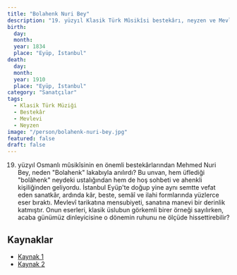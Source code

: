 ```yaml
---
title: "Bolahenk Nuri Bey"
description: "19. yüzyıl Klasik Türk Mûsikîsi bestekârı, neyzen ve Mevlevî. Hoş sohbeti ve mûsikîdeki ahengiyle tanınır."
birth:
  day:
  month:
  year: 1834
  place: "Eyüp, İstanbul"
death:
  day:
  month:
  year: 1910
  place: "Eyüp, İstanbul"
category: "Sanatçılar"
tags:
  - Klasik Türk Müziği
  - Bestekâr
  - Mevlevi
  - Neyzen
image: "/person/bolahenk-nuri-bey.jpg"
featured: false
draft: false
---
```


19. yüzyıl Osmanlı mûsikîsinin en önemli bestekârlarından Mehmed Nuri Bey, neden "Bolahenk" lakabıyla anılırdı? Bu unvan, hem üflediği "bolâhenk" neydeki ustalığından hem de hoş sohbeti ve ahenkli kişiliğinden geliyordu. İstanbul Eyüp'te doğup yine aynı semtte vefat eden sanatkâr, ardında kâr, beste, semâî ve ilahi formlarında yüzlerce eser bıraktı. Mevlevî tarikatına mensubiyeti, sanatına manevi bir derinlik katmıştır. Onun eserleri, klasik üslubun görkemli birer örneği sayılırken, acaba günümüz dinleyicisine o dönemin ruhunu ne ölçüde hissettirebilir?

## Kaynaklar

- [Kaynak 1](https://islamansiklopedisi.org.tr/nuri-bey-bolahenk)
- [Kaynak 2](https://www.eyupsultan.bel.tr/tr/main/pages/bolahenk-nuri-bey-1834-1910/203)